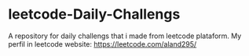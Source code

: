 # leetcode-Daily-Challengs
A repository for daily challengs that i made from leetcode plataform.
My perfil in leetcode website: https://leetcode.com/aland295/
